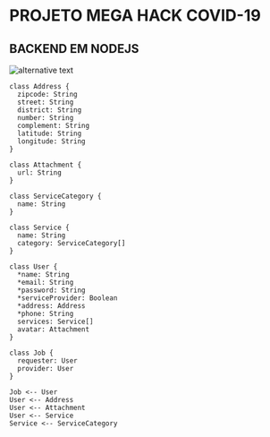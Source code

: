 # PROJETO MEGA HACK COVID-19

## BACKEND EM NODEJS

![alternative text](http://www.plantuml.com/plantuml/proxy?cache=no&src=https://raw.github.com/willianbvsanches13/megahack/tree/master/backend/README.md)

```plantuml
class Address {
  zipcode: String
  street: String
  district: String
  number: String
  complement: String
  latitude: String
  longitude: String
}

class Attachment {
  url: String
}

class ServiceCategory {
  name: String
}

class Service {
  name: String
  category: ServiceCategory[]
}

class User {
  *name: String
  *email: String
  *password: String
  *serviceProvider: Boolean
  *address: Address
  *phone: String
  services: Service[]
  avatar: Attachment
}

class Job {
  requester: User
  provider: User
}

Job <-- User
User <-- Address
User <-- Attachment
User <-- Service
Service <-- ServiceCategory

```
